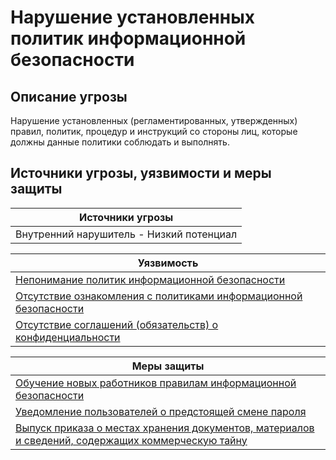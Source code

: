 # Нарушение установленных политик информационной безопасности

## Описание угрозы
Нарушение установленных (регламентированных, утвержденных) правил, политик, процедур и инструкций со стороны лиц, которые должны данные политики соблюдать и выполнять.


## Источники угрозы, уязвимости и меры защиты
|Источники угрозы|
|-|
|Внутренний нарушитель - Низкий потенциал|

|Уязвимость|
|--------|
|[Непонимание политик информационной безопасности](/vkr/vulnerabilities/page23)|
|[Отсутствие ознакомления с политиками информационной безопасности](/vkr/vulnerabilities/page24)|
|[Отсутствие соглашений (обязательств) о конфиденциальности](/vkr/vulnerabilities/page8)|


|Меры защиты|
|--------|
|[Обучение новых работников правилам информационной безопасности](/vkr/measures/page47)|
|[Уведомление пользователей о предстоящей смене пароля](/vkr/measures/page48)|
|[Выпуск приказа о местах хранения документов, материалов и сведений, содержащих коммерческую тайну](/vkr/measures/page51)  |

